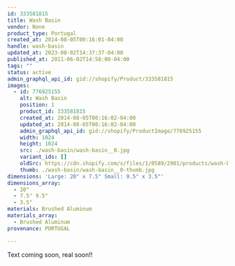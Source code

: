 ```yaml
---
id: 333581815
title: Wash Basin
vendor: None
product_type: Portugal
created_at: 2014-08-05T00:16:01-04:00
handle: wash-basin
updated_at: 2023-08-02T14:37:37-04:00
published_at: 2011-06-02T14:58:00-04:00
tags: ""
status: active
admin_graphql_api_id: gid://shopify/Product/333581815
images:
  - id: 776925155
    alt: Wash Basin
    position: 1
    product_id: 333581815
    created_at: 2014-08-05T00:16:02-04:00
    updated_at: 2014-08-05T00:16:02-04:00
    admin_graphql_api_id: gid://shopify/ProductImage/776925155
    width: 1024
    height: 1024
    src: ./wash-basin/wash-basin__0.jpg
    variant_ids: []
    oldSrc: https://cdn.shopify.com/s/files/1/0589/2901/products/wash-basin.jpeg?v=1407212162
    thumb: ./wash-basin/wash-basin__0-thumb.jpg
dimensions: 'Large: 20" x 7.5" Small: 9.5" x 3.5"'
dimensions_array:
  - 20"
  - 7.5" 9.5"
  - 3.5"
materials: Brushed Aluminum
materials_array:
  - Brushed Aluminum
provenance: PORTUGAL

---
```


Text coming soon, real soon!!